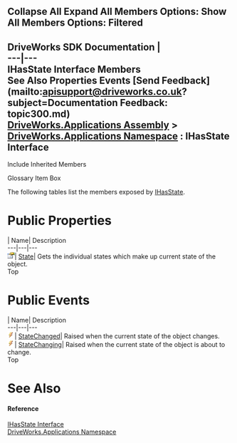 Collapse All Expand All Members Options: Show All  Members Options: Filtered   
---  
DriveWorks SDK Documentation  |   
---|---  
IHasState Interface Members   
See Also Properties Events [Send Feedback](mailto:apisupport@driveworks.co.uk?subject=Documentation Feedback: topic300.md)  
[DriveWorks.Applications Assembly](topic13.md) > [DriveWorks.Applications Namespace](topic16.md) : IHasState Interface  
---  
  
Include Inherited Members    


Glossary Item Box

The following tables list the members exposed by [IHasState](topic300.md).

# Public Properties

| Name| Description  
---|---|---  
![ Property](dotnetimages/Property.gif)| [State](topic305.md)| Gets the individual states which make up current state of the object.   
Top

# Public Events

| Name| Description  
---|---|---  
![ Event](dotnetimages/Event.gif)| [StateChanged](topic306.md)| Raised when the current state of the object changes.   
![ Event](dotnetimages/Event.gif)| [StateChanging](topic307.md)| Raised when the current state of the object is about to change.   
Top

# See Also

#### Reference

[IHasState Interface](topic300.md)   
[DriveWorks.Applications Namespace](topic16.md)


